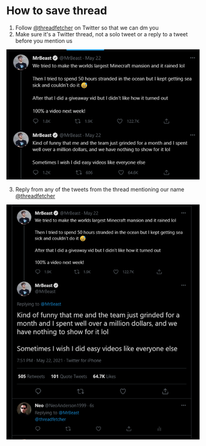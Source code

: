 # How to save thread

1. Follow [@threadfetcher](https://twitter.com/threadfetcher) on Twitter so that we can dm you 
2. Make sure it's a Twitter thread, not a solo tweet or a reply to a tweet before you mention  us

![Twitter threads are series of tweets by the same author connected by the authors profile picture on twitter](.gitbook/assets/thread.png)

3. Reply from any of the tweets from the thread mentioning our name[ @threadfetcher](https://twitter.com/threadfetcher) 

![](.gitbook/assets/reply.png)

